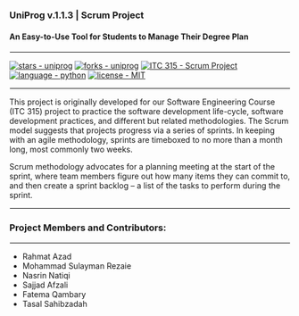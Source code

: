 ### UniProg v.1.1.3 | Scrum Project
#### An Easy-to-Use Tool for Students to Manage Their Degree Plan

<hr style="border:1px solid #eee"> </hr>

[![stars - uniprog](https://img.shields.io/github/stars/rhmtazad/uniprog?style=social)](https://github.com/rhmtazad/uniprog)
[![forks - uniprog](https://img.shields.io/github/forks/rhmtazad/uniprog?style=social)](https://github.com/rhmtazad/uniprog)
[![ITC 315 - Scrum Project](https://img.shields.io/badge/ITC_315-Scrum_Project-important)](https://github.com/rhmtazad/UniProg/)
[![language - python](https://img.shields.io/badge/language-python-81c253?color=mediumseagreen&logo=python&logoColor=white)](https://www.python.org/)
[![license - MIT](https://img.shields.io/badge/license-MIT-beige)](https://opensource.org/licenses/MIT)

<hr style="border:1px solid #eee"> </hr>

This project is originally developed for our Software Engineering Course (ITC 315) project to practice the software development life-cycle, 
software development practices, and different but related methodologies. The Scrum model suggests that projects progress via a series of sprints. 
In keeping with an agile methodology, sprints are timeboxed to no more than a month long, most commonly two weeks.  

Scrum methodology advocates for a planning meeting at the start of the sprint, where team members figure out how many items they can commit to, 
and then create a sprint backlog – a list of the tasks to perform during the sprint.

<hr style="border:1px solid #eee"> </hr>

### Project Members and Contributors:

<hr style="border:1px solid #eee"> </hr>

- Rahmat Azad
- Mohammad Sulayman Rezaie
- Nasrin Natiqi
- Sajjad Afzali
- Fatema Qambary
- Tasal Sahibzadah

